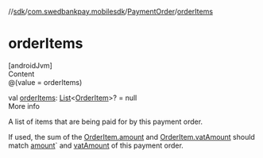 //[sdk](../../../index.md)/[com.swedbankpay.mobilesdk](../index.md)/[PaymentOrder](index.md)/[orderItems](order-items.md)



# orderItems  
[androidJvm]  
Content  
@(value = orderItems)  
  
val [orderItems](order-items.md): [List](https://kotlinlang.org/api/latest/jvm/stdlib/kotlin.collections/-list/index.html)<[OrderItem](../-order-item/index.md)>? = null  
More info  


A list of items that are being paid for by this payment order.



If used, the sum of the [OrderItem.amount](../-order-item/amount.md) and [OrderItem.vatAmount](../-order-item/vat-amount.md) should match [amount](amount.md)` and [vatAmount](vat-amount.md) of this payment order.

  



